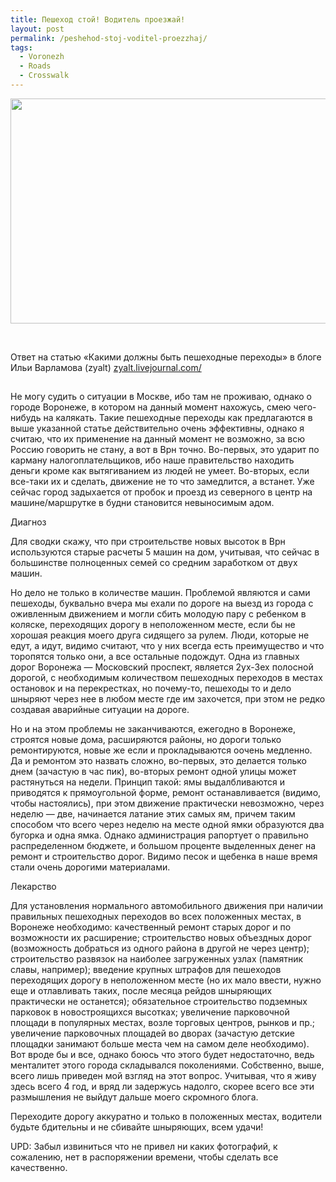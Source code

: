 ```yaml
---
title: Пешеход стой! Водитель проезжай!
layout: post
permalink: /peshehod-stoj-voditel-proezzhaj/
tags:
  - Voronezh
  - Roads
  - Crosswalk
---
```

<img title="32c8181d7da144f3421334afd9ff4114-d5g0xa6" src="http://doam.ru/wp-content/uploads/2012/11/32c8181d7da144f3421334afd9ff4114-d5g0xa6.png" alt="" width="540" height="360" />

&nbsp;

Ответ на статью &#171;Какими должны быть пешеходные переходы&#187; в блоге Ильи Варламова (zyalt) <a title="Какими должны быть пешеходные переходы" href="http://zyalt.livejournal.com/642449.html" target="&quot;_blank»"> zyalt.livejournal.com/</a>

<img title="Read More..." src="data:image/gif;base64,R0lGODlhAQABAIAAAAAAAP///yH5BAEAAAAALAAAAAABAAEAAAIBRAA7" alt="" data-wp-more="" data-mce-resize="false" data-mce-placeholder="1" />
<!--more-->

Не могу судить о ситуации в Москве, ибо там не проживаю, однако о городе Воронеже, в котором на данный момент нахожусь, смею чего-нибудь на калякать. Такие пешеходные переходы как предлагаются в выше указанной статье действительно очень эффективны, однако я считаю, что их применение на данный момент не возможно, за всю Россию говорить не стану, а вот в Врн точно. Во-первых, это ударит по карману налогоплательщиков, ибо наше правительство находить деньги кроме как вытягиванием из людей не умеет. Во-вторых, если все-таки их и сделать, движение не то что замедлится, а встанет. Уже сейчас город задыхается от пробок и проезд из северного в центр на машине/маршрутке в будни становится невыносимым адом.

Диагноз

Для сводки скажу, что при строительстве новых высоток в Врн используются старые расчеты 5 машин на дом, учитывая, что сейчас в большинстве полноценных семей со средним заработком от двух машин.

Но дело не только в количестве машин. Проблемой являются и сами пешеходы, буквально вчера мы ехали по дороге на выезд из города с оживленным движением и могли сбить молодую пару с ребенком в коляске, переходящих дорогу в неположенном месте, если бы не хорошая реакция моего друга сидящего за рулем. Люди, которые не едут, а идут, видимо считают, что у них всегда есть преимущество и что торопятся только они, а все остальные подождут. Одна из главных дорог Воронежа &#8212; Московский проспект, является 2ух-3ех полосной дорогой, с необходимым количеством пешеходных переходов в местах остановок и на перекрестках, но почему-то, пешеходы то и дело шныряют через нее в любом месте где им захочется, при этом не редко создавая аварийные ситуации на дороге.

Но и на этом проблемы не заканчиваются, ежегодно в Воронеже, строятся новые дома, расширяются районы, но дороги только ремонтируются, новые же если и прокладываются оочень медленно. Да и ремонтом это назвать сложно, во-первых, это делается только днем (зачастую в час пик), во-вторых ремонт одной улицы может растянуться на недели. Принцип такой: ямы выдалбливаются и приводятся к прямоугольной форме, ремонт останавливается (видимо, чтобы настоялись), при этом движение практически невозможно, через неделю &#8212; две, начинается латание этих самых ям, причем таким способом что всего через неделю на месте одной ямки образуются два бугорка и одна ямка. Однако администрация рапортует о правильно распределенном бюджете, и большом проценте выделенных денег на ремонт и строительство дорог. Видимо песок и щебенка в наше время стали очень дорогими материалами.

Лекарство

Для установления нормального автомобильного движения при наличии правильных пешеходных переходов во всех положенных местах, в Воронеже необходимо: качественный ремонт старых дорог и по возможности их расширение; строительство новых объездных дорог (возможность добраться из одного района в другой не через центр); строительство развязок на наиболее загруженных узлах (памятник славы, например); введение крупных штрафов для пешеходов переходящих дорогу в неположенном месте (но их мало ввести, нужно еще и отлавливать таких, после месяца рейдов шныряющих практически не останется); обязательное строительство подземных парковок в новостроящихся высотках; увеличение парковочной площади в популярных местах, возле торговых центров, рынков и пр.; увеличение парковочных площадей во дворах (зачастую детские площадки занимают больше места чем на самом деле необходимо). Вот вроде бы и все, однако боюсь что этого будет недостаточно, ведь менталитет этого города складывался поколениями. Собственно, выше, всего лишь приведен мой взгляд на этот вопрос. Учитывая, что я живу здесь всего 4 год, и вряд ли задержусь надолго, скорее всего все эти размышления не выйдут дальше моего скромного блога.

Переходите дорогу аккуратно и только в положенных местах, водители будьте бдительны и не сбивайте шныряющих, всем удачи!

UPD: Забыл извиниться что не привел ни каких фотографий, к сожалению, нет в распоряжении времени, чтобы сделать все качественно.
